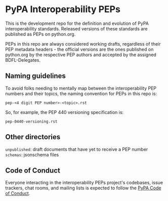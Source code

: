 PyPA Interoperability PEPs
==========================

This is the development repo for the definition and evolution of PyPA interoperability standards. Released versions of these standards are published as PEPs on python.org.

PEPs in this repo are always considered working drafts, regardless of their PEP metadata headers - the official versions are the ones published on python.org by the respective PEP authors and accepted by the assigned BDFL-Delegates.

Naming guidelines
-----------------

To avoid folks needing to mentally map between the interoperability PEP numbers and their topics, the naming convention for PEPs in this repo is:

    pep-<4 digit PEP number>-<topic>.rst

So, for example, the PEP 440 versioning specification is:

    pep-0440-versioning.rst

Other directories
-----------------

`unpublished`: draft documents that have yet to receive a PEP number
`schemas`: jsonschema files


Code of Conduct
---------------

Everyone interacting in the interoperability PEPs project's codebases, issue
trackers, chat rooms, and mailing lists is expected to follow the
[PyPA Code of Conduct](https://www.pypa.io/en/latest/code-of-conduct/).
